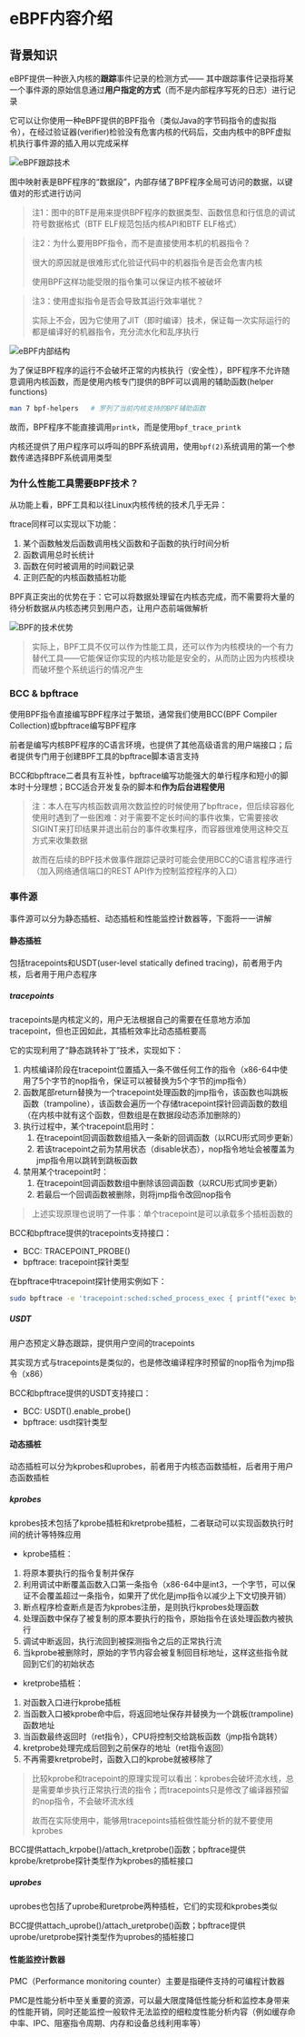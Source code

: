 # eBPF内容介绍

## 背景知识

eBPF提供一种嵌入内核的**跟踪**事件记录的检测方式——
其中跟踪事件记录指将某一个事件源的原始信息通过**用户指定的方式**（而不是内部程序写死的日志）进行记录

它可以让你使用一种eBPF提供的BPF指令（类似Java的字节码指令的虚拟指令），在经过验证器(verifier)检验没有危害内核的代码后，交由内核中的BPF虚拟机执行事件源的插入用以完成采样

![eBPF跟踪技术](../pic/eBPF/1-1.jpg)

图中映射表是BPF程序的“数据段”，内部存储了BPF程序全局可访问的数据，以键值对的形式进行访问

> 注1：图中的BTF是用来提供BPF程序的数据类型、函数信息和行信息的调试符号数据格式（BTF ELF规范包括内核API和BTF ELF格式）

> 注2：为什么要用BPF指令，而不是直接使用本机的机器指令？
>
> 很大的原因就是很难形式化验证代码中的机器指令是否会危害内核
>
> 使用BPF这样功能受限的指令集可以保证内核不被破坏

> 注3：使用虚拟指令是否会导致其运行效率堪忧？
>
> 实际上不会，因为它使用了JIT（即时编译）技术，保证每一次实际运行的都是编译好的机器指令，充分流水化和乱序执行

![eBPF内部结构](../pic/eBPF/1-2.jpg)

为了保证BPF程序的运行不会破坏正常的内核执行（安全性），BPF程序不允许随意调用内核函数，而是使用内核专门提供的BPF可以调用的辅助函数(helper functions)

```bash
man 7 bpf-helpers   # 罗列了当前内核支持的BPF辅助函数
```

故而，BPF程序不能直接调用`printk`，而是使用`bpf_trace_printk`

内核还提供了用户程序可以呼叫的BPF系统调用，使用`bpf(2)`系统调用的第一个参数传递选择BPF系统调用类型

### 为什么性能工具需要BPF技术？

从功能上看，BPF工具和以往Linux内核传统的技术几乎无异：

ftrace同样可以实现以下功能：

1. 某个函数触发后函数调用栈父函数和子函数的执行时间分析
2. 函数调用总时长统计
3. 函数在何时被调用的时间戳记录
4. 正则匹配的内核函数插桩功能

BPF真正突出的优势在于：它可以将数据处理留在内核态完成，而不需要将大量的待分析数据从内核态拷贝到用户态，让用户态前端做解析

![BPF的技术优势](../pic/eBPF/1-3.jpg)

> 实际上，BPF工具不仅可以作为性能工具，还可以作为内核模块的一个有力替代工具——它能保证你实现的内核功能是安全的，从而防止因为内核模块而破坏整个系统运行的情况产生

### BCC & bpftrace

使用BPF指令直接编写BPF程序过于繁琐，通常我们使用BCC(BPF Compiler Collection)或bpftrace编写BPF程序

前者是编写内核BPF程序的C语言环境，也提供了其他高级语言的用户端接口；后者提供专门用于创建BPF工具的bpftrace脚本语言支持

BCC和bpftrace二者具有互补性，bpftrace编写功能强大的单行程序和短小的脚本时十分理想；BCC适合开发复杂的脚本和**作为后台进程使用**

> 注：本人在写内核函数调用次数监控的时候使用了bpftrace，但后续容器化使用时遇到了一些困难：对于需要不定长时间的事件收集，它需要接收SIGINT来打印结果并退出前台的事件收集程序，而容器很难使用这种交互方式来收集数据
>
> 故而在后续的BPF技术做事件跟踪记录时可能会使用BCC的C语言程序进行（加入网络通信端口的REST API作为控制监控程序的入口）

### 事件源

事件源可以分为静态插桩、动态插桩和性能监控计数器等，下面将一一讲解

#### 静态插桩

包括tracepoints和USDT(user-level statically defined tracing)，前者用于内核，后者用于用户态程序

##### tracepoints

tracepoints是内核定义的，用户无法根据自己的需要在任意地方添加tracepoint，但也正因如此，其插桩效率比动态插桩要高

它的实现利用了“静态跳转补丁”技术，实现如下：

1. 内核编译阶段在tracepoint位置插入一条不做任何工作的指令（x86-64中使用了5个字节的nop指令，保证可以被替换为5个字节的jmp指令）
2. 函数尾部return替换为一个tracepoint处理函数的jmp指令，该函数也叫跳板函数（trampoline），该函数会遍历一个存储tracepoint探针回调函数的数组（在内核中就有这个函数，但数组是在数据段动态添加删除的）
3. 执行过程中，某个tracepoint启用时：
   1. 在tracepoint回调函数数组插入一条新的回调函数（以RCU形式同步更新）
   2. 若该tracepoint之前为禁用状态（disable状态），nop指令地址会被覆盖为jmp指令用以跳转到跳板函数
4. 禁用某个tracepoint时：
   1. 在tracepoint回调函数数组中删除该回调函数（以RCU形式同步更新）
   2. 若最后一个回调函数被删除，则将jmp指令改回nop指令

> 上述实现原理也说明了一件事：单个tracepoint是可以承载多个插桩函数的

BCC和bpftrace提供的tracepoints支持接口：

- BCC: TRACEPOINT_PROBE()
- bpftrace: tracepoint探针类型

在bpftrace中tracepoint探针使用实例如下：

```bash
sudo bpftrace -e 'tracepoint:sched:sched_process_exec { printf("exec by %s\n", comm); }'
```

##### USDT

用户态预定义静态跟踪，提供用户空间的tracepoints

其实现方式与tracepoints是类似的，也是修改编译程序时预留的nop指令为jmp指令（x86）

BCC和bpftrace提供的USDT支持接口：

- BCC: USDT().enable_probe()
- bpftrace: usdt探针类型

#### 动态插桩

动态插桩可以分为kprobes和uprobes，前者用于内核态函数插桩，后者用于用户态函数插桩

##### kprobes

kprobes技术包括了kprobe插桩和kretprobe插桩，二者联动可以实现函数执行时间的统计等特殊应用

- kprobe插桩：

1. 将原本要执行的指令复制并保存
2. 利用调试中断覆盖函数入口第一条指令（x86-64中是int3，一个字节，可以保证不会覆盖超过一条指令，如果开了优化是jmp指令以减少上下文切换开销）
3. 断点程序检查断点是否为kprobes注册，是则执行kprobes处理函数
4. 处理函数中保存了被复制的原本要执行的指令，原始指令在该处理函数内被执行
5. 调试中断返回，执行流回到被探测指令之后的正常执行流
6. 当kprobe被删除时，原始的字节内容会被复制回目标地址，这样这些指令就回到它们的初始状态

- kretprobe插桩：

1. 对函数入口进行kprobe插桩
2. 当函数入口被kprobe命中后，将返回地址保存并替换为一个跳板(trampoline)函数地址
3. 当函数最终返回时（ret指令），CPU将控制交给跳板函数（jmp指令跳转）
4. kretprobe处理完成后回到之前保存的地址（ret指令返回）
5. 不再需要kretprobe时，函数入口的kprobe就被移除了

> 比较kprobe和tracepoint的原理实现可以看出：kprobes会破坏流水线，总是需要单步执行正常执行流的指令；而tracepoints只是修改了编译器预留的nop指令，不会破坏流水线
>
> 故而在实际使用中，能够用tracepoints插桩做性能分析的就不要使用kprobes

BCC提供attach_krpobe()/attach_kretprobe()函数；bpftrace提供kprobe/kretprobe探针类型作为kprobes的插桩接口

##### uprobes

uprobes也包括了uprobe和uretprobe两种插桩，它们的实现和kprobes类似

BCC提供attach_uprobe()/attach_uretprobe()函数；bpftrace提供uprobe/uretprobe探针类型作为uprobes的插桩接口

#### 性能监控计数器

PMC（Performance monitoring counter）主要是指硬件支持的可编程计数器

PMC是性能分析中至关重要的资源，可以最大限度降低性能分析和监控本身带来的性能开销，同时还能监控一般软件无法监控的细粒度性能分析内容（例如缓存命中率、IPC、阻塞指令周期、内存和设备总线利用率等）
